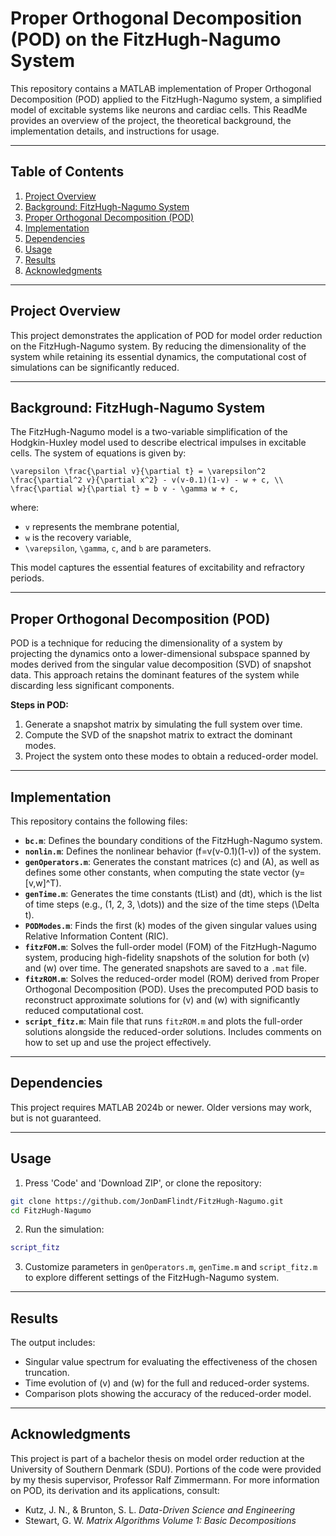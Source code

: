 # Proper Orthogonal Decomposition (POD) on the FitzHugh-Nagumo System

This repository contains a MATLAB implementation of Proper Orthogonal Decomposition (POD) applied to the FitzHugh-Nagumo system, a simplified model of excitable systems like neurons and cardiac cells. This ReadMe provides an overview of the project, the theoretical background, the implementation details, and instructions for usage.

---

## Table of Contents

1. [Project Overview](#project-overview)
2. [Background: FitzHugh-Nagumo System](#background-fitzhugh-nagumo-system)
3. [Proper Orthogonal Decomposition (POD)](#proper-orthogonal-decomposition-pod)
4. [Implementation](#implementation)
5. [Dependencies](#dependencies)
6. [Usage](#usage)
7. [Results](#results)
8. [Acknowledgments](#acknowledgments)

---

## Project Overview

This project demonstrates the application of POD for model order reduction on the FitzHugh-Nagumo system. By reducing the dimensionality of the system while retaining its essential dynamics, the computational cost of simulations can be significantly reduced.

---

## Background: FitzHugh-Nagumo System

The FitzHugh-Nagumo model is a two-variable simplification of the Hodgkin-Huxley model used to describe electrical impulses in excitable cells. The system of equations is given by:


`\varepsilon \frac{\partial v}{\partial t} = \varepsilon^2 \frac{\partial^2 v}{\partial x^2} - v(v-0.1)(1-v) - w + c, \\`
`\frac{\partial w}{\partial t} = b v - \gamma w + c,`


where:
- `v` represents the membrane potential,
- `w` is the recovery variable,
- `\varepsilon`, `\gamma`, `c`, and `b` are parameters.

This model captures the essential features of excitability and refractory periods.

---

## Proper Orthogonal Decomposition (POD)

POD is a technique for reducing the dimensionality of a system by projecting the dynamics onto a lower-dimensional subspace spanned by modes derived from the singular value decomposition (SVD) of snapshot data. This approach retains the dominant features of the system while discarding less significant components.

**Steps in POD:**

1. Generate a snapshot matrix by simulating the full system over time.
2. Compute the SVD of the snapshot matrix to extract the dominant modes.
3. Project the system onto these modes to obtain a reduced-order model.

---

## Implementation

This repository contains the following files:


- **`bc.m`**: Defines the boundary conditions of the FitzHugh-Nagumo system.
- **`nonlin.m`**: Defines the nonlinear behavior \(f=v(v-0.1)(1-v)\) of the system.
- **`genOperators.m`**: Generates the constant matrices \(c\) and \(A\), as well as defines some other constants, when computing the state vector \(y=[v,w]^T\).
- **`genTime.m`**: Generates the time constants \(tList\) and \(dt\), which is the list of time steps (e.g., \(1, 2, 3, \dots\)) and the size of the time steps \(\Delta t\).
- **`PODModes.m`**: Finds the first \(k\) modes of the given singular values using Relative Information Content (RIC).
- **`fitzFOM.m`**: Solves the full-order model (FOM) of the FitzHugh-Nagumo system, producing high-fidelity snapshots of the solution for both \(v\) and \(w\) over time. The generated snapshots are saved to a `.mat` file.
- **`fitzROM.m`**: Solves the reduced-order model (ROM) derived from Proper Orthogonal Decomposition (POD). Uses the precomputed POD basis to reconstruct approximate solutions for \(v\) and \(w\) with significantly reduced computational cost.
- **`script_fitz.m`**: Main file that runs `fitzROM.m` and plots the full-order solutions alongside the reduced-order solutions. Includes comments on how to set up and use the project effectively.

---

## Dependencies

This project requires MATLAB 2024b or newer. Older versions may work, but is not guaranteed.

---

## Usage

1. Press 'Code' and 'Download ZIP', or clone the repository:

```bash
git clone https://github.com/JonDamFlindt/FitzHugh-Nagumo.git
cd FitzHugh-Nagumo
```

2. Run the simulation:

```matlab
script_fitz
```

3. Customize parameters in `genOperators.m`, `genTime.m` and `script_fitz.m` to explore different settings of the FitzHugh-Nagumo system.

---

## Results

The output includes:

- Singular value spectrum for evaluating the effectiveness of the chosen truncation.
- Time evolution of \(v\) and \(w\) for the full and reduced-order systems.
- Comparison plots showing the accuracy of the reduced-order model.

---

## Acknowledgments

This project is part of a bachelor thesis on model order reduction at the University of Southern Denmark (SDU). Portions of the code were provided by my thesis supervisor, Professor Ralf Zimmermann. For more information on POD, its derivation and its applications, consult:

- Kutz, J. N., & Brunton, S. L. *Data-Driven Science and Engineering*
- Stewart, G. W. *Matrix Algorithms Volume 1: Basic Decompositions*
